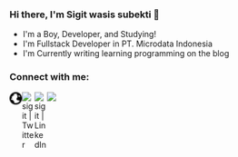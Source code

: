 ### Hi there, I'm Sigit wasis subekti 👋

- I'm a Boy, Developer, and Studying!
- I'm Fullstack Developer in PT. Microdata Indonesia
- I'm Currently writing learning programming on the blog

### Connect with me:

[<img align="left" alt="https://embuncode.com" width="22px" src="https://raw.githubusercontent.com/iconic/open-iconic/master/svg/globe.svg" />][blog]
[<img align="left" alt="sigit | Twitter" width="22px" src="https://cdn.jsdelivr.net/npm/simple-icons@v3/icons/twitter.svg" />][twitter]
[<img align="left" alt="sigit | LinkedIn" width="22px" src="https://cdn.jsdelivr.net/npm/simple-icons@v3/icons/linkedin.svg" />][linkedin]
![](https://komarev.com/ghpvc/?username=Sigit-Wasis&color=green)

<br />

[portfolio]: https://sigit-wasis.github.io/
[blog]: https://www.embuncode.com/
[twitter]: https://twitter.com/gitwasis
[linkedin]: https://www.linkedin.com/in/sigit-wasis-subekti-1840a3165/
